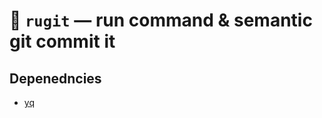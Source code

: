 # 🦁 `rugit` — run command & semantic git commit it

## Depenedncies

- [yq](https://github.com/mikefarah/yq/)
